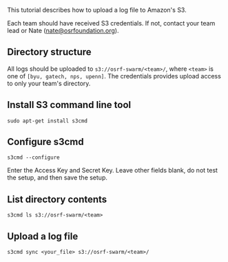 This tutorial describes how to upload a log file to Amazon's S3.

Each team should have received S3 credentials. If not, contact your team lead or Nate (nate@osrfoundation.org).

## Directory structure

All logs should be uploaded to `s3://osrf-swarm/<team>/`, where `<team>` is one of `[byu, gatech, nps, upenn]`. The credentials provides upload access to only your team's directory.

## Install S3 command line tool

`sudo apt-get install s3cmd`

## Configure s3cmd

`s3cmd --configure`

Enter the Access Key and Secret Key. Leave other fields blank, do not test the setup, and then save the setup.

## List directory contents

```
s3cmd ls s3://osrf-swarm/<team>
```

## Upload a log file

```
s3cmd sync <your_file> s3://osrf-swarm/<team>/
```
